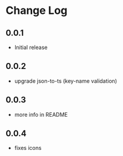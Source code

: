 # Change Log

## 0.0.1
- Initial release

## 0.0.2
- upgrade json-to-ts (key-name validation)

## 0.0.3
- more info in README

## 0.0.4
- fixes icons
